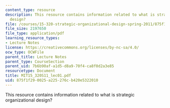 ```yaml
---
content_type: resource
description: This resource contains information related to what is strategic organizational
  design?
file: /courses/15-320-strategic-organizational-design-spring-2011/875f1f290025a225276cb420e5322010_MIT15_320S11_lec01.pdf
file_size: 2197650
file_type: application/pdf
learning_resource_types:
- Lecture Notes
license: https://creativecommons.org/licenses/by-nc-sa/4.0/
ocw_type: OCWFile
parent_title: Lecture Notes
parent_type: CourseSection
parent_uid: 7b6b90af-a1d5-d8a9-70f4-ca8f0d2a3e85
resourcetype: Document
title: MIT15_320S11_lec01.pdf
uid: 875f1f29-0025-a225-276c-b420e5322010
---
```

This resource contains information related to what is strategic organizational design?